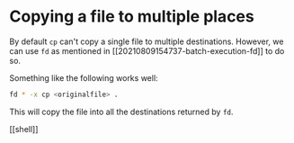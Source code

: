# Copying a file to multiple places

By default `cp` can't copy a single file to multiple destinations. However, we can use `fd` as mentioned in [[20210809154737-batch-execution-fd]] to do so.

Something like the following works well:
```sh
fd * -x cp <originalfile> .
```

This will copy the file into all the destinations returned by `fd`.

[[shell]]